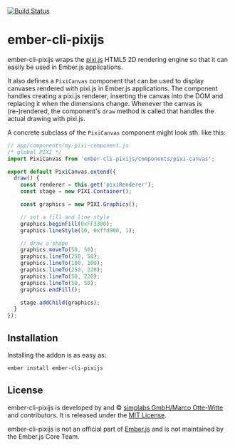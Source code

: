 [![Build Status](https://travis-ci.org/simplabs/ember-cli-pixijs.svg?branch=master)](https://travis-ci.org/simplabs/ember-cli-pixijs)

# ember-cli-pixijs

ember-cli-pixijs wraps the [pixi.js](https://github.com/pixijs/pixi.js) HTML5
2D rendering engine so that it can easily be used in Ember.js applications.

It also defines a `PixiCanvas` component that can be used to display canvases
rendered with pixi.js in Ember.js applications. The component handles creating
a pixi.js renderer, inserting the canvas into the DOM and replacing it when the
dimensions change. Whenever the canvas is (re-)rendered, the component's `draw`
method is called that handles the actual drawing with pixi.js.

A concrete subclass of the `PixiCanvas` component might look sth. like this:

```js
// app/components/my-pixi-component.js
/* global PIXI */
import PixiCanvas from 'ember-cli-pixijs/components/pixi-canvas';

export default PixiCanvas.extend({
  draw() {
    const renderer = this.get('pixiRenderer');
    const stage = new PIXI.Container();

    const graphics = new PIXI.Graphics();

    // set a fill and line style
    graphics.beginFill(0xFF3300);
    graphics.lineStyle(10, 0xffd900, 1);

    // draw a shape
    graphics.moveTo(50, 50);
    graphics.lineTo(250, 50);
    graphics.lineTo(100, 100);
    graphics.lineTo(250, 220);
    graphics.lineTo(50, 220);
    graphics.lineTo(50, 50);
    graphics.endFill();

    stage.addChild(graphics);
  }
});
```

## Installation

Installing the addon is as easy as:

```bash
ember install ember-cli-pixijs
```

## License

ember-cli-pixijs is developed by and &copy;
[simplabs GmbH/Marco Otte-Witte](http://simplabs.com) and contributors. It is
released under the
[MIT License](https://github.com/simplabs/ember-simple-auth/blob/master/LICENSE).

ember-cli-pixijs is not an official part of [Ember.js](http://emberjs.com) and
is not maintained by the Ember.js Core Team.
